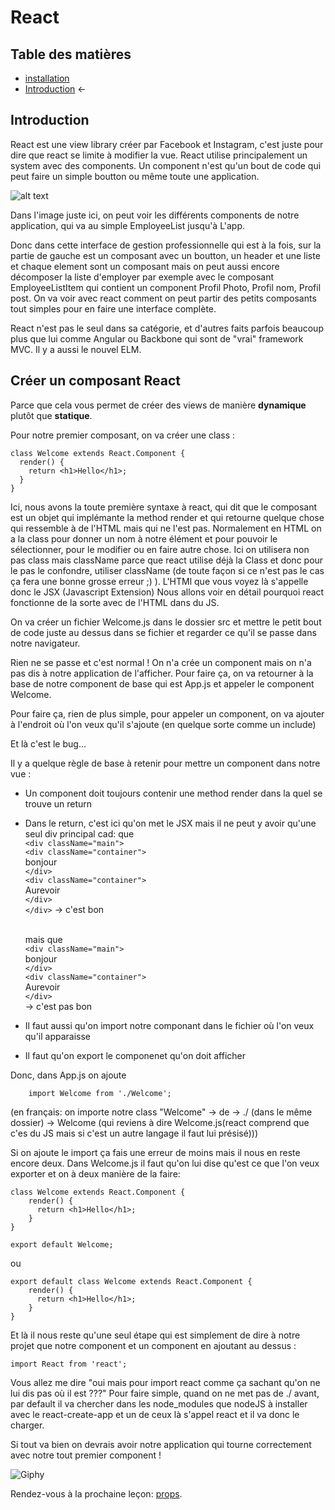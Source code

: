 # React

## Table des matières

- [installation](./Installation.md)   
- [Introduction](./introduction.md) ←


## Introduction
React est une view library créer par Facebook et Instagram, c'est juste pour dire que react se limite à modifier la vue. React utilise principalement un system avec des components. Un component n'est qu'un bout de code qui peut faire un simple boutton ou même toute une application.

![alt text](http://nitrajka.com/wp-content/uploads/2016/08/uimockscript.png)

Dans l'image juste ici, on peut voir les différents components de notre application, qui va au simple EmployeeList jusqu'à L'app.

Donc dans cette interface de gestion professionnelle qui est à la fois, sur la partie de gauche est un composant avec un boutton, un header et une liste et chaque element sont un composant mais on peut aussi encore décomposer la liste d'employer par exemple avec le composant EmployeeListItem qui contient un component Profil Photo, Profil nom, Profil post.
On va voir avec react comment on peut partir des petits composants tout simples pour en faire une interface complète.

React n'est pas le seul dans sa catégorie, et d'autres faits parfois beaucoup plus que lui comme Angular ou Backbone qui sont de "vrai" framework MVC. Il y a aussi le nouvel ELM.

## Créer un composant React
Parce que cela vous permet de créer des views de manière **dynamique** plutôt que **statique**.

Pour notre premier composant, on va créer une class :
```JS
class Welcome extends React.Component {
  render() {
    return <h1>Hello</h1>;
  }
}
```
Ici, nous avons la toute première syntaxe à react, qui dit que le composant est un objet qui implémante la method render et qui retourne quelque chose qui ressemble à de l'HTML mais qui ne l'est pas. Normalement en HTML on a la class pour donner un nom à notre élément et pour pouvoir le sélectionner, pour le modifier ou en faire autre chose. Ici on utilisera non pas class mais className parce que react utilise déjà la Class et donc pour le pas le confondre, utiliser className (de toute façon si ce n'est pas le cas ça fera une bonne grosse erreur ;) ). L'HTMl que vous voyez là s'appelle donc le JSX (Javascript Extension) Nous allons voir en détail pourquoi react fonctionne de la sorte avec de l'HTML dans du JS.

On va créer un fichier Welcome.js dans le dossier src et mettre le petit bout de code juste au dessus dans se fichier et regarder ce qu'il se passe dans notre navigateur.

Rien ne se passe et c'est normal ! On n'a crée un component mais on n'a pas dis à notre application de l'afficher. Pour faire ça, on va retourner à la base de notre component de base qui est App.js et appeler le component Welcome.

Pour faire ça, rien de plus simple, pour appeler un component, on va ajouter <Welcome/> à l'endroit où l'on veux qu'il s'ajoute (en quelque sorte comme un include)

Et là c'est le bug... 

Il y a quelque règle de base à retenir pour mettre un component dans notre vue :
- Un component doit toujours contenir une method render dans la quel se trouve un return
- Dans le return, c'est ici qu'on met le JSX mais il ne peut y avoir qu'une seul div principal cad: que<br/>
```<div className="main">```<br/>
    ```<div className="container">```<br/>
        bonjour<br/>
    ```</div>```<br/>
    ```<div className="container">```<br/>
        Aurevoir<br/>
    ```</div>```<br/>
```</div>``` -> c'est bon <br/><br/>

    mais que <br/>
```<div className="main">```<br/>
    bonjour<br/>
```</div>```<br/> 
```<div className="container">```<br/>
    Aurevoir<br/>
```</div>```<br/>-> c'est pas bon

- Il faut aussi qu'on import notre componant dans le fichier où l'on veux qu'il apparaisse

- Il faut qu'on export le componenet qu'on doit afficher

Donc, dans App.js on ajoute
```JS
    import Welcome from './Welcome';
```
(en français: on importe notre class "Welcome" -> de -> ./ (dans le même dossier) -> Welcome (qui reviens à dire Welcome.js(react comprend que c'es du JS mais si c'est un autre langage il faut lui présisé)))

Si on ajoute le import ça fais une erreur de moins mais il nous en reste encore deux. Dans Welcome.js il faut qu'on lui dise qu'est ce que l'on veux exporter et on à deux manière de la faire:
```JS
class Welcome extends React.Component {
    render() {
      return <h1>Hello</h1>;
    }
}

export default Welcome;
```

ou 

```JS
export default class Welcome extends React.Component {
    render() {
      return <h1>Hello</h1>;
    }
}
```

Et là il nous reste qu'une seul étape qui est simplement de dire à notre projet que notre component et un component en ajoutant au dessus :

```JS
import React from 'react';
```

Vous allez me dire "oui mais pour import react comme ça sachant qu'on ne lui dis pas où il est ???"
Pour faire simple, quand on ne met pas de ./ avant, par default il va chercher dans les node_modules que nodeJS à installer avec le react-create-app et un de ceux là s'appel react et il va donc le charger.

Si tout va bien on devrais avoir notre application qui tourne correctement avec notre tout premier component !

![Giphy](https://www.acsu.buffalo.edu/~cas7/gifs/react.gif)


Rendez-vous à la prochaine leçon: [props](./props.md).


